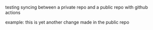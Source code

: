 testing syncing between a private repo and a public repo with github actions

example: this is yet another change made in the public repo
